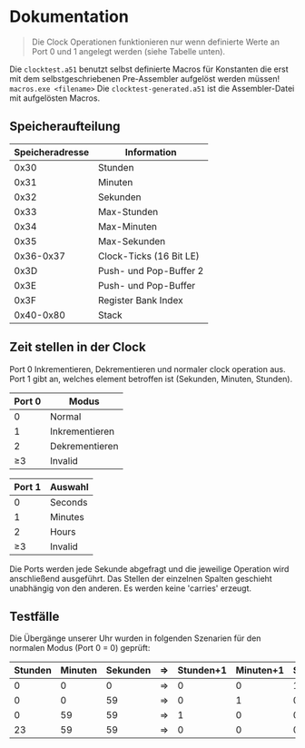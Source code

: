 # Dokumentation

> Die Clock Operationen funktionieren nur wenn definierte Werte an Port 0 und 1 angelegt werden (siehe Tabelle unten).


Die `clocktest.a51` benutzt selbst definierte Macros für Konstanten die erst mit dem selbstgeschriebenen Pre-Assembler aufgelöst werden müssen! 
`macros.exe <filename>`
Die `clocktest-generated.a51` ist die Assembler-Datei mit aufgelösten Macros.

## Speicheraufteilung

|Speicheradresse|Information|
| --- | --- |
|0x30|Stunden|
|0x31|Minuten|
|0x32|Sekunden|
|0x33|Max-Stunden|
|0x34|Max-Minuten|
|0x35|Max-Sekunden|
|0x36-0x37|Clock-Ticks (16 Bit LE)|
|0x3D|Push- und Pop-Buffer 2|
|0x3E|Push- und Pop-Buffer|
|0x3F|Register Bank Index|
|0x40-0x80|Stack|

## Zeit stellen in der Clock

Port 0 Inkrementieren, Dekrementieren und normaler clock operation aus.
Port 1 gibt an, welches element betroffen ist (Sekunden, Minuten, Stunden).

|Port 0|Modus|
| --- | --- |
|0|Normal|
|1|Inkrementieren|
|2|Dekrementieren|
|$\geq$3|Invalid|

|Port 1|Auswahl|
| --- | --- |
|0|Seconds|
|1|Minutes|
|2|Hours|
|$\geq$3|Invalid|

Die Ports werden jede Sekunde abgefragt und die jeweilige Operation wird anschließend ausgeführt.
Das Stellen der einzelnen Spalten geschieht unabhängig von den anderen. Es werden keine 'carries' erzeugt.

## Testfälle

Die Übergänge unserer Uhr wurden in folgenden Szenarien für den normalen Modus (Port 0 = 0) geprüft:

|Stunden|Minuten|Sekunden|$\Rightarrow$|Stunden+1|Minuten+1|Sekunden+1|
--- | --- | ---| ---| ---| ---| --- |
|0|0|0|$\Rightarrow$|0|0|1|
|0|0|59|$\Rightarrow$|0|1|0|
|0|59|59|$\Rightarrow$|1|0|0|
|23|59|59|$\Rightarrow$|0|0|0|